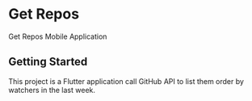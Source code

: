 # Get Repos

Get Repos Mobile Application

## Getting Started

This project is a Flutter application call GitHub API to list them order by watchers in the last week.
